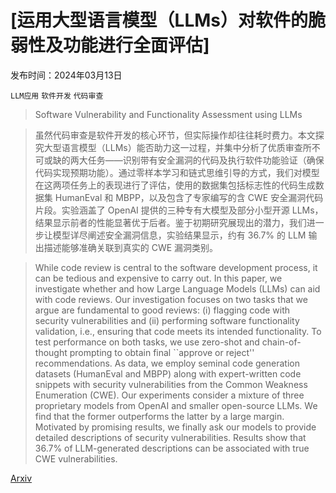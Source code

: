 # [运用大型语言模型（LLMs）对软件的脆弱性及功能进行全面评估]

发布时间：2024年03月13日

`LLM应用` `软件开发` `代码审查`

> Software Vulnerability and Functionality Assessment using LLMs

> 虽然代码审查是软件开发的核心环节，但实际操作却往往耗时费力。本文探究大型语言模型（LLMs）能否助力这一过程，并集中分析了优质审查所不可或缺的两大任务——识别带有安全漏洞的代码及执行软件功能验证（确保代码实现预期功能）。通过零样本学习和链式思维引导的方式，我们对模型在这两项任务上的表现进行了评估，使用的数据集包括标志性的代码生成数据集 HumanEval 和 MBPP，以及包含了专家编写的含 CWE 安全漏洞代码片段。实验涵盖了 OpenAI 提供的三种专有大模型及部分小型开源 LLMs，结果显示前者的性能显著优于后者。鉴于初期研究展现出的潜力，我们进一步让模型详尽阐述安全漏洞信息，实验结果显示，约有 36.7% 的 LLM 输出描述能够准确关联到真实的 CWE 漏洞类别。

> While code review is central to the software development process, it can be tedious and expensive to carry out. In this paper, we investigate whether and how Large Language Models (LLMs) can aid with code reviews. Our investigation focuses on two tasks that we argue are fundamental to good reviews: (i) flagging code with security vulnerabilities and (ii) performing software functionality validation, i.e., ensuring that code meets its intended functionality. To test performance on both tasks, we use zero-shot and chain-of-thought prompting to obtain final ``approve or reject'' recommendations. As data, we employ seminal code generation datasets (HumanEval and MBPP) along with expert-written code snippets with security vulnerabilities from the Common Weakness Enumeration (CWE). Our experiments consider a mixture of three proprietary models from OpenAI and smaller open-source LLMs. We find that the former outperforms the latter by a large margin. Motivated by promising results, we finally ask our models to provide detailed descriptions of security vulnerabilities. Results show that 36.7% of LLM-generated descriptions can be associated with true CWE vulnerabilities.

[Arxiv](https://arxiv.org/abs/2403.08429)